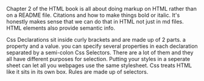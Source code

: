 Chapter 2 of the HTML book is all about doing markup on HTML rather than on a README file. Citations and how to make things bold or italic. It's honestly makes sense that we can do that in HTML not just in md files. HTML elements also provide semantic info.

Css Declarations sit inside curly brackets and are made up of 2 parts. a property and a value. you can specify several properties in each declaration separated by a semi-colon
Css Selectors. There are a lot of them and they all have different purposes for selection. Putting your styles in a seperate sheet can let all you webpages use the same stylesheet.
Css treats HTML like it sits in its own box. Rules are made up of selectors.


